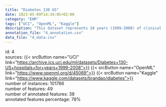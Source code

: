 ```yaml
---
title: "Diabetes 130 US"
date: 2023-05-09T14:34:05+02:00
category: "EHR"
tags: ["UCI", "OpenML", "Kaggle"]
description: "This dataset represents 10 years (1999-2008) of clinical care at 130 US hospitals and integrated delivery networks."
annotation_file: "4_annotation.csv"
data_file: "4_data.csv"
---
```

id: 4 \
sources: {{< srcButton name="UCI" link="https://archive.ics.uci.edu/ml/datasets/Diabetes+130-US+hospitals+for+years+1999-2008">}} {{< srcButton name="OpenML" link="https://www.openml.org/d/45069">}} {{< srcButton name="Kaggle" link="https://www.kaggle.com/datasets/brandao/diabetes">}}  \
number of instances: 101766 \
number of features: 49 \
number of annotated features: 38 \
annotated features percentage: 78% 
